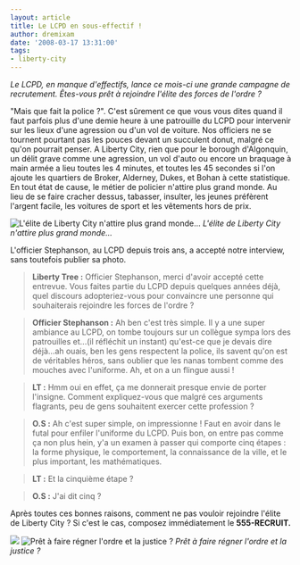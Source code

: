 ```yaml
---
layout: article
title: Le LCPD en sous-effectif !
author: dremixam
date: '2008-03-17 13:31:00'
tags:
- liberty-city
---
```


_Le LCPD, en manque d'effectifs, lance ce mois-ci une grande campagne de recrutement. Êtes-vous prêt à rejoindre l'élite des forces de l'ordre ?_

"Mais que fait la police ?". C'est sûrement ce que vous vous dites quand il faut parfois plus d'une demie heure à une patrouille du LCPD pour intervenir sur les lieux d'une agression ou d'un vol de voiture. Nos officiers ne se tournent pourtant pas les pouces devant un succulent donut, malgré ce qu'on pourrait penser. A Liberty City, rien que pour le borough d'Algonquin, un délit grave comme une agression, un vol d'auto ou encore un braquage à main armée a lieu toutes les 4 minutes, et toutes les 45 secondes si l'on ajoute les quartiers de Broker, Alderney, Dukes, et Bohan à cette statistique. En tout état de cause, le métier de policier n'attire plus grand monde. Au lieu de se faire cracher dessus, tabasser, insulter, les jeunes préfèrent l'argent facile, les voitures de sport et les vêtements hors de prix.

![L'élite de Liberty City n'attire plus grand monde...](/content/images/2005/01/lcsfinest.jpg)
_L'élite de Liberty City n'attire plus grand monde..._

L'officier Stephanson, au LCPD depuis trois ans, a accepté notre interview, sans toutefois publier sa photo.

> **Liberty Tree :** Officier Stephanson, merci d'avoir accepté cette entrevue. Vous faites partie du LCPD depuis quelques années déjà, quel discours adopteriez-vous pour convaincre une personne qui souhaiterais rejoindre les forces de l'ordre ?

> **Officier Stephanson :** Ah ben c'est très simple. Il y a une super ambiance au LCPD, on tombe toujours sur un collègue sympa lors des patrouilles et...(il réfléchit un instant) qu'est-ce que je devais dire déjà...ah ouais, ben les gens respectent la police, ils savent qu'on est de véritables héros, sans oublier que les nanas tombent comme des mouches avec l'uniforme. Ah, et on a un flingue aussi !

> **LT :** Hmm oui en effet, ça me donnerait presque envie de porter l'insigne. Comment expliquez-vous que malgré ces arguments flagrants, peu de gens souhaitent exercer cette profession ?

> **O.S :** Ah c'est super simple, on impressionne ! Faut en avoir dans le futal pour enfiler l'uniforme du LCPD. Puis bon, on entre pas comme ça non plus hein, y'a un examen à passer qui comporte cinq étapes : la forme physique, le comportement, la connaissance de la ville, et le plus important, les mathématiques.

> **LT :** Et la cinquième étape ?

> **O.S :** J'ai dit cinq ?

Après toutes ces bonnes raisons, comment ne pas vouloir rejoindre l'élite de Liberty City ? Si c'est le cas, composez immédiatement le **555-RECRUIT.**

![](/content/images/2005/01/lcpd1.jpg)
![Prêt à faire régner l'ordre et la justice ?](/content/images/2005/01/lcpd2.jpg)
_Prêt à faire régner l'ordre et la justice ?_

<!--kg-card-end: markdown-->
